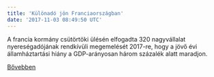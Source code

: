 ```yaml
---
title: 'Különadó jön Franciaországban'
date: '2017-11-03 08:49:50 UTC'
---
```


A francia kormány csütörtöki ülésén elfogadta 320 nagyvállalat nyereségadójának rendkívüli megemelését 2017-re, hogy a jövő évi államháztartási hiány a GDP-arányosan három százalék alatt maradjon.


[Bővebben](http://ift.tt/2yq5Zs5)
